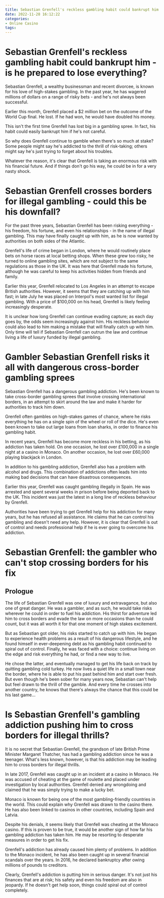 ```yaml
---
title: Sebastian Grenfell's reckless gambling habit could bankrupt him   is he prepared to lose everything
date: 2022-11-28 16:12:22
categories:
- Online Casino
tags:
---
```



#  Sebastian Grenfell's reckless gambling habit could bankrupt him - is he prepared to lose everything?

Sebastian Grenfell, a wealthy businessman and recent divorcee, is known for his love of high-stakes gambling. In the past year, he has wagered millions of dollars on a range of risky bets - and he's not always been successful.

Earlier this month, Grenfell placed a $2 million bet on the outcome of the World Cup final. He lost. If he had won, he would have doubled his money.

This isn't the first time Grenfell has lost big in a gambling spree. In fact, his habit could easily bankrupt him if he's not careful.

So why does Grenfell continue to gamble when there's so much at stake? Some people might say he's addicted to the thrill of risk-taking; others might say he's just trying to forget about his troubles.

Whatever the reason, it's clear that Grenfell is taking an enormous risk with his financial future. And if things don't go his way, he could be in for a very nasty shock.

#  Sebastian Grenfell crosses borders for illegal gambling - could this be his downfall?

For the past three years, Sebastian Grenfell has been risking everything - his freedom, his fortune, and even his relationships - in the name of illegal gambling. This may have finally caught up with him, as he is now wanted by authorities on both sides of the Atlantic.

Grenfell's life of crime began in London, where he would routinely place bets on horse races at local betting shops. When these grew too risky, he turned to online gambling sites, which are not subject to the same regulations as those in the UK. It was here that Grenfell made his fortune, although he was careful to keep his activities hidden from friends and family.

Earlier this year, Grenfell relocated to Los Angeles in an attempt to escape British authorities. However, it seems that they are catching up with him fast; in late July he was placed on Interpol's most wanted list for illegal gambling. With a price of $100,000 on his head, Grenfell is likely feeling increasingly desperate.

It is unclear how long Grenfell can continue evading capture; as each day goes by, the odds seem increasingly against him. His reckless behavior could also lead to him making a mistake that will finally catch up with him. Only time will tell if Sebastian Grenfell can outrun the law and continue living a life of luxury funded by illegal gambling.

#  Gambler Sebastian Grenfell risks it all with dangerous cross-border gambling sprees

Sebastian Grenfell has a dangerous gambling addiction. He's been known to take cross-border gambling sprees that involve crossing international borders, in an attempt to skirt around the law and make it harder for authorities to track him down.

Grenfell often gambles on high-stakes games of chance, where he risks everything he has on a single spin of the wheel or roll of the dice. He's even been known to take out large loans from loan sharks, in order to finance his gambling habit.

In recent years, Grenfell has become more reckless in his betting, as his addiction has taken hold. On one occasion, he lost over £100,000 in a single night at a casino in Monaco. On another occasion, he lost over £60,000 playing blackjack in London.

In addition to his gambling addiction, Grenfell also has a problem with alcohol and drugs. This combination of addictions often leads him into making bad decisions that can have disastrous consequences.

Earlier this year, Grenfell was caught gambling illegally in Spain. He was arrested and spent several weeks in prison before being deported back to the UK. This incident was just the latest in a long line of reckless behaviour by Grenfell.

Authorities have been trying to get Grenfell help for his addiction for many years, but he has refused all assistance. He claims that he can control his gambling and doesn't need any help. However, it is clear that Grenfell is out of control and needs professional help if he is ever going to overcome his addiction.

#  Sebastian Grenfell: the gambler who can't stop crossing borders for his fix

## Prologue

The life of Sebastian Grenfell was one of luxury and extravagance, but also one of great danger. He was a gambler, and as such, he would take risks wherever he could in order to fuel his addiction. His thirst for adventure led him to cross borders and evade the law on more occasions than he could count, but it was all worth it for that one moment of high stakes excitement.

But as Sebastian got older, his risks started to catch up with him. He began to experience health problems as a result of his dangerous lifestyle, and he found himself in ever-deepening debt as his gambling habit continued to spiral out of control. Finally, he was faced with a choice: continue living on the edge and risk everything he had, or find a new way to live.

He chose the latter, and eventually managed to get his life back on track by quitting gambling cold turkey. He now lives a quiet life in a small town near the border, where he is able to put his past behind him and start over fresh. But even though he's been sober for many years now, Sebastian can't help but feel drawn to the thrill of the gamble. And every time he crosses into another country, he knows that there's always the chance that this could be his last game...

#  Is Sebastian Grenfell's gambling addiction pushing him to cross borders for illegal thrills?

It is no secret that Sebastian Grenfell, the grandson of late British Prime Minister Margaret Thatcher, has had a gambling addiction since he was a teenager. What's less known, however, is that his addiction may be leading him to cross borders for illegal thrills.

In late 2017, Grenfell was caught up in an incident at a casino in Monaco. He was accused of cheating at the game of roulette and placed under investigation by local authorities. Grenfell denied any wrongdoing and claimed that he was simply trying to make a lucky bet.

Monaco is known for being one of the most gambling-friendly countries in the world. This could explain why Grenfell was drawn to the casino there. He has also been linked to casinos in other countries, including Spain and Latvia.

Despite his denials, it seems likely that Grenfell was cheating at the Monaco casino. If this is proven to be true, it would be another sign of how far his gambling addiction has taken him. He may be resorting to desperate measures in order to get his fix.

Grenfell's addiction has already caused him plenty of problems. In addition to the Monaco incident, he has also been caught up in several financial scandals over the years. In 2016, he declared bankruptcy after owing millions of pounds to creditors.

Clearly, Grenfell's addiction is putting him in serious danger. It's not just his finances that are at risk; his safety and even his freedom are also in jeopardy. If he doesn't get help soon, things could spiral out of control completely.